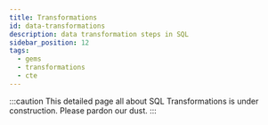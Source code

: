 ```yaml
---
title: Transformations
id: data-transformations
description: data transformation steps in SQL
sidebar_position: 12
tags:
  - gems
  - transformations
  - cte
---
```


:::caution
This detailed page all about SQL Transformations is under construction. Please pardon our dust.
:::
